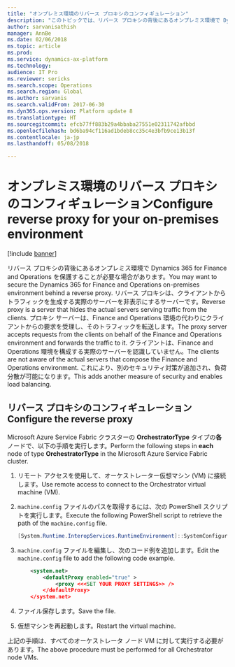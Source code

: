 ```yaml
---
title: "オンプレミス環境のリバース プロキシのコンフィギュレーション"
description: "このトピックでは、リバース プロキシの背後にあるオンプレミス環境で Dynamics 365 for Finance and Operations を保護する方法について説明します。"
author: sarvanisathish
manager: AnnBe
ms.date: 02/06/2018
ms.topic: article
ms.prod: 
ms.service: dynamics-ax-platform
ms.technology: 
audience: IT Pro
ms.reviewer: sericks
ms.search.scope: Operations
ms.search.region: Global
ms.author: sarvanis
ms.search.validFrom: 2017-06-30
ms.dyn365.ops.version: Platform update 8
ms.translationtype: HT
ms.sourcegitcommit: efcb77ff883b29a4bbaba27551e02311742afbbd
ms.openlocfilehash: bd6ba94cf116ad1bdeb8cc35c4e3bfb9ce13b13f
ms.contentlocale: ja-jp
ms.lasthandoff: 05/08/2018

---
```


# <a name="configure-reverse-proxy-for-your-on-premises-environment"></a><span data-ttu-id="34d95-103">オンプレミス環境のリバース プロキシのコンフィギュレーション</span><span class="sxs-lookup"><span data-stu-id="34d95-103">Configure reverse proxy for your on-premises environment</span></span>

[!include [banner](../includes/banner.md)]

<span data-ttu-id="34d95-104">リバース プロキシの背後にあるオンプレミス環境で Dynamics 365 for Finance and Operations を保護することが必要な場合があります。</span><span class="sxs-lookup"><span data-stu-id="34d95-104">You may want to secure the Dynamics 365 for Finance and Operations on-premises environment behind a reverse proxy.</span></span> <span data-ttu-id="34d95-105">リバース プロキシは、クライアントからトラフィックを生成する実際のサーバーを非表示にするサーバーです。</span><span class="sxs-lookup"><span data-stu-id="34d95-105">Reverse proxy is a server that hides the actual servers serving traffic from the clients.</span></span> <span data-ttu-id="34d95-106">プロキシ サーバーは、Finance and Operations 環境の代わりにクライアントからの要求を受理し、そのトラフィックを転送します。</span><span class="sxs-lookup"><span data-stu-id="34d95-106">The proxy server accepts requests from the clients on behalf of the Finance and Operations environment and forwards the traffic to it.</span></span> <span data-ttu-id="34d95-107">クライアントは、Finance and Operations 環境を構成する実際のサーバーを認識していません。</span><span class="sxs-lookup"><span data-stu-id="34d95-107">The clients are not aware of the actual servers that compose the Finance and Operations environment.</span></span> <span data-ttu-id="34d95-108">これにより、別のセキュリティ対策が追加され、負荷分散が可能になります。</span><span class="sxs-lookup"><span data-stu-id="34d95-108">This adds another measure of security and enables load balancing.</span></span> 

## <a name="configure-the-reverse-proxy"></a><span data-ttu-id="34d95-109">リバース プロキシのコンフィギュレーション</span><span class="sxs-lookup"><span data-stu-id="34d95-109">Configure the reverse proxy</span></span>

<span data-ttu-id="34d95-110">Microsoft Azure Service Fabric クラスターの **OrchestratorType** タイプの**各**ノードで、以下の手順を実行します。</span><span class="sxs-lookup"><span data-stu-id="34d95-110">Perform the following steps in **each** node of type **OrchestratorType** in the Microsoft Azure Service Fabric cluster.</span></span>

1. <span data-ttu-id="34d95-111">リモート アクセスを使用して、オーケストレーター仮想マシン (VM) に接続します。</span><span class="sxs-lookup"><span data-stu-id="34d95-111">Use remote access to connect to the Orchestrator virtual machine (VM).</span></span>
2. <span data-ttu-id="34d95-112">```machine.config``` ファイルのパスを取得するには、次の PowerShell スクリプトを実行します。</span><span class="sxs-lookup"><span data-stu-id="34d95-112">Execute the following PowerShell script to retrieve the path of the ```machine.config``` file.</span></span>

    ```Powershell
    [System.Runtime.InteropServices.RuntimeEnvironment]::SystemConfigurationFile
    ```

3. <span data-ttu-id="34d95-113">```machine.config``` ファイルを編集し、次のコード例を追加します。</span><span class="sxs-lookup"><span data-stu-id="34d95-113">Edit the ```machine.config``` file to add the following code example.</span></span>

    ```XML
        <system.net>
            <defaultProxy enabled="true" >
                <proxy <<<SET YOUR PROXY SETTINGS>> />
            </defaultProxy>
        </system.net>
    ```

4. <span data-ttu-id="34d95-114">ファイル保存します。</span><span class="sxs-lookup"><span data-stu-id="34d95-114">Save the file.</span></span>
5. <span data-ttu-id="34d95-115">仮想マシンを再起動します。</span><span class="sxs-lookup"><span data-stu-id="34d95-115">Restart the virtual machine.</span></span>

<span data-ttu-id="34d95-116">上記の手順は、すべてのオーケストレータ ノード VM に対して実行する必要があります。</span><span class="sxs-lookup"><span data-stu-id="34d95-116">The above procedure must be performed for all Orchestrator node VMs.</span></span> 

